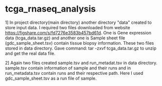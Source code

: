 # tcga_rnaseq_analysis
1] In project directory(main directory) another directory "data" created to store input data. I required two files downloaded from website https://figshare.com/s/fd7276e3583b457bd61d. One is Gene expression data (tcga_data.tar.gz) and another one is Sample sheet file (gdc_sample_sheet.tsv) contain tissue biopsy information. These two files stored in data directory. Gave command: tar -zxvf tcga_data.tar.gz to
unzip and get the real data file.

2] Again two files created sample.tsv and run_metadat.tsv in data directory. sample.tsv contain information of sample and their runs and in run_metadata.tsv contain runs and their respective path.
Here I used gdc_sample_sheet.tsv as a run file of sample.

